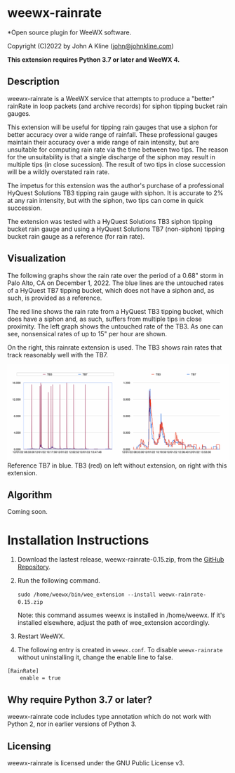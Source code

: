 # weewx-rainrate
*Open source plugin for WeeWX software.

Copyright (C)2022 by John A Kline (john@johnkline.com)

**This extension requires Python 3.7 or later and WeeWX 4.**


## Description

weewx-rainrate is a WeeWX service that attempts to produce a
"better" rainRate in loop packets (and archive records) for
siphon tipping bucket rain gauges.

This extension will be useful for tipping
rain gauges that use a siphon for better accuracy over a wide
range of rainfall.  These professional gauges maintain their
accuracy over a wide range of rain intensity, but are
unsuitable for computing rain rate via the time
between two tips.  The reason for the unsuitability is that
a single discharge of the siphon may result in multiple tips
(in close sucession).  The result of two tips in close
succession will be a wildly overstated rain rate.

The impetus for this extension was the author's purchase of a
professional HyQuest Solutions TB3 tipping rain gauge with
siphon.  It is accurate to 2% at any rain intensity, but with
the siphon, two tips can come in quick succession.

The extension was tested with a HyQuest Solutions TB3 siphon
tipping bucket rain gauge and using a HyQuest Solutions TB7 (non-siphon)
tipping bucket rain gauge as a reference (for rain rate).

## Visualization

The following graphs show the rain rate over the period of a 0.68" storm in Palo Alto, CA on December 1, 2022.
The blue lines are the untouched rates of a HyQuest TB7 tipping bucket, which does not have
a siphon and, as such, is provided as a reference.

The red line shows the rain rate from a HyQuest TB3 tipping bucket, which does have a siphon and, as such,
suffers from multiple tips in close proximity.  The left graph shows the untouched rate of the TB3.  As one
can see, nonsensical rates of up to 15" per hour are shown.

On the right, this rainrate extension is used. The TB3 shows rain rates that track reasonably well with the TB7.

![Without extension on left, with extension on right.](OrigAndAdj.png)
Reference TB7 in blue.  TB3 (red) on left without extension, on right with this extension.

## Algorithm

Coming soon.

# Installation Instructions

1. Download the lastest release, weewx-rainrate-0.15.zip, from the
   [GitHub Repository](https://github.com/chaunceygardiner/weewx-rainrate).

1. Run the following command.

   `sudo /home/weewx/bin/wee_extension --install weewx-rainrate-0.15.zip`

   Note: this command assumes weewx is installed in /home/weewx.  If it's installed
   elsewhere, adjust the path of wee_extension accordingly.

1. Restart WeeWX.

1. The following entry is created in `weewx.conf`.  To disable `weewx-rainrate` without
   uninstalling it, change the enable line to false.
```
[RainRate]
    enable = true
```

## Why require Python 3.7 or later?

weewx-rainrate code includes type annotation which do not work with Python 2, nor in
earlier versions of Python 3.

## Licensing

weewx-rainrate is licensed under the GNU Public License v3.
